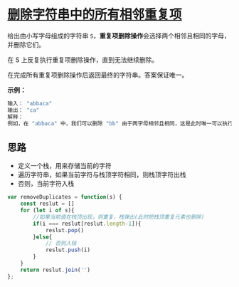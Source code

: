 # [删除字符串中的所有相邻重复项](https://leetcode.cn/problems/remove-all-adjacent-duplicates-in-string/description/ "https://leetcode.cn/problems/remove-all-adjacent-duplicates-in-string/description/")

给出由小写字母组成的字符串 `S`，**重复项删除操作**会选择两个相邻且相同的字母，并删除它们。

在 S 上反复执行重复项删除操作，直到无法继续删除。

在完成所有重复项删除操作后返回最终的字符串。答案保证唯一。

**示例：**

```js
输入： "abbaca"
输出： "ca"
解释：
例如，在 "abbaca" 中，我们可以删除 "bb" 由于两字母相邻且相同，这是此时唯一可以执行删除操作的重复项。之后我们得到字符串 "aaca"，其中又只有 "aa" 可以执行重复项删除操作，所以最后的字符串为 "ca"。
```

## 思路

- 定义一个栈，用来存储当前的字符
- 遍历字符串，如果当前字符与栈顶字符相同，则栈顶字符出栈
- 否则，当前字符入栈

```js
var removeDuplicates = function(s) {
    const reslut = []
    for (let i of s){
        //如果当前值在栈顶出现，则重复，栈弹出(此时把栈顶重复元素也删除)
        if(i === reslut[reslut.length-1]){
            reslut.pop()
        }else{
            // 否则入栈
            reslut.push(i)
        }
    }
    return reslut.join('')
};
```
